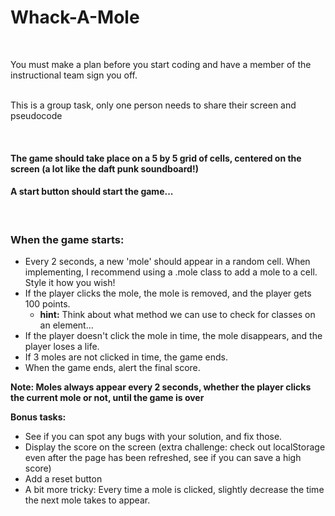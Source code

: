 # Whack-A-Mole

<br/>

You must make a plan before you start coding and have a member of the instructional team sign you off.  
<br/>

This is a group task, only one person needs to share their screen and pseudocode

<br/>

#### The game should take place on a 5 by 5 grid of cells, centered on the screen (a lot like the daft punk soundboard!)
#### A start button should start the game...
 <br/>

### When the game starts:

* Every 2 seconds, a new 'mole' should appear in a random cell. When implementing, I recommend using a .mole class to add a mole to a cell. Style it how you wish!
* If the player clicks the mole, the mole is removed, and the player gets 100 points.
    * **hint:** Think about what method we can use to check for classes on an element...
* If the player doesn't click the mole in time, the mole disappears, and the player loses a life.
* If 3 moles are not clicked in time, the game ends.
* When the game ends, alert the final score.

**Note: Moles always appear every 2 seconds, whether the player clicks the current mole or not, until the game is over**
<br/>

**Bonus tasks:**
* See if you can spot any bugs with your solution, and fix those.
* Display the score on the screen (extra challenge: check out localStorage even after the page has been refreshed, see if you can save a high score)
* Add a reset button
* A bit more tricky: Every time a mole is clicked, slightly decrease the time the next mole takes to appear. 